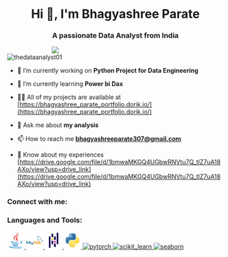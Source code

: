 <h1 align="center">Hi 👋, I'm Bhagyashree Parate</h1>
<h3 align="center">A passionate Data Analyst from India</h3>

<img align="right" ait="Analysis" width="400 " src=" https://user-images.githubusercontent...">

<p align="left"> <img src="https://komarev.com/ghpvc/?username=thedataanalyst01&label=Profile%20views&color=0e75b6&style=flat" alt="thedataanalyst01" /> </p>

- 🔭 I’m currently working on **Python Project for Data Engineering**

- 🌱 I’m currently learning **Power bi Dax**

- 👨‍💻 All of my projects are available at [https://bhagyashree_parate_portfolio.dorik.io/](https://bhagyashree_parate_portfolio.dorik.io/)

- 💬 Ask me about **my analysis**

- 📫 How to reach me **bhagyashreeparate307@gmail.com**

- 📄 Know about my experiences [https://drive.google.com/file/d/1bmwaMKGQ4UGbwRNVtu7Q_tlZ7uA18AXo/view?usp=drive_link](https://drive.google.com/file/d/1bmwaMKGQ4UGbwRNVtu7Q_tlZ7uA18AXo/view?usp=drive_link)

<h3 align="left">Connect with me:</h3>
<p align="left">
</p>

<h3 align="left">Languages and Tools:</h3>
<p align="left"> <a href="https://www.java.com" target="_blank" rel="noreferrer"> <img src="https://raw.githubusercontent.com/devicons/devicon/master/icons/java/java-original.svg" alt="java" width="40" height="40"/> </a> <a href="https://www.mysql.com/" target="_blank" rel="noreferrer"> <img src="https://raw.githubusercontent.com/devicons/devicon/master/icons/mysql/mysql-original-wordmark.svg" alt="mysql" width="40" height="40"/> </a> <a href="https://pandas.pydata.org/" target="_blank" rel="noreferrer"> <img src="https://raw.githubusercontent.com/devicons/devicon/2ae2a900d2f041da66e950e4d48052658d850630/icons/pandas/pandas-original.svg" alt="pandas" width="40" height="40"/> </a> <a href="https://www.python.org" target="_blank" rel="noreferrer"> <img src="https://raw.githubusercontent.com/devicons/devicon/master/icons/python/python-original.svg" alt="python" width="40" height="40"/> </a> <a href="https://pytorch.org/" target="_blank" rel="noreferrer"> <img src="https://www.vectorlogo.zone/logos/pytorch/pytorch-icon.svg" alt="pytorch" width="40" height="40"/> </a> <a href="https://scikit-learn.org/" target="_blank" rel="noreferrer"> <img src="https://upload.wikimedia.org/wikipedia/commons/0/05/Scikit_learn_logo_small.svg" alt="scikit_learn" width="40" height="40"/> </a> <a href="https://seaborn.pydata.org/" target="_blank" rel="noreferrer"> <img src="https://seaborn.pydata.org/_images/logo-mark-lightbg.svg" alt="seaborn" width="40" height="40"/> </a> </p>
